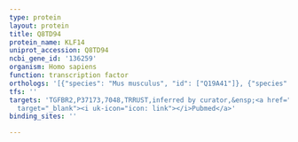 ```yaml
---
type: protein
layout: protein
title: Q8TD94
protein_name: KLF14
uniprot_accession: Q8TD94
ncbi_gene_id: '136259'
organism: Homo sapiens
function: transcription factor
orthologs: '[{"species": "Mus musculus", "id": ["Q19A41"]}, {"species": "Rattus norvegicus", "id": ["D3ZVG6"]}]'
tfs: ''
targets: 'TGFBR2,P37173,7048,TRRUST,inferred by curator,&ensp;<a href="https://www.ncbi.nlm.nih.gov/pubmed/?term=19088080%5Buid%5D+OR+29087512%5Buid%5D"
  target="_blank"><i uk-icon="icon: link"></i>Pubmed</a>'
binding_sites: ''

---
```

